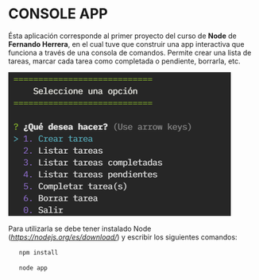 # CONSOLE APP

Ésta aplicación corresponde al primer proyecto del curso de **Node** de **Fernando Herrera**, en el cual tuve que construir una app interactiva que funciona a través de una consola de comandos. Permite crear una lista de tareas, marcar cada tarea como completada o pendiente, borrarla, etc. 

![](/preview.png)

Para utilizarla se debe tener instalado Node (_https://nodejs.org/es/download/_) y escribir los siguientes comandos:
```bash
   npm install
```
```bash
   node app
```
